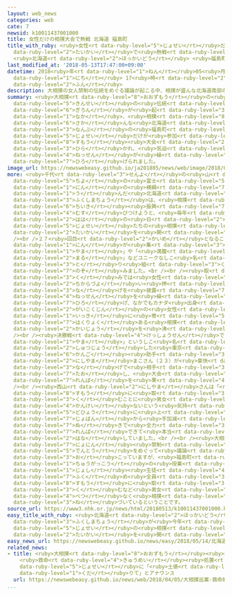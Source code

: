 ```yaml
---
layout: web_news
categories: web
cate: 7
newsid: k10011437001000
title: 女性だけの相撲大会で熱戦 北海道 福島町
title_with_ruby: <ruby>女性<rt data-ruby-level="5">じょせい</rt></ruby>だけの<ruby>相撲<rt data-ruby-level="8">すもう</rt></ruby><ruby>大会<rt
  data-ruby-level="2">たいかい</rt></ruby>で<ruby>熱戦<rt data-ruby-level="4">ねっせん</rt></ruby>
  <ruby>北海道<rt data-ruby-level="2">ほっかいどう</rt></ruby> <ruby>福島町<rt data-ruby-level="3">ふくしまちょう</rt></ruby>
last_modified_at: '2018-05-13T17:47:00+09:00'
datetime: 2018<ruby>年<rt data-ruby-level="1">ねん</rt></ruby>05<ruby>月<rt data-ruby-level="1">がつ</rt></ruby>13<ruby>日<rt
  data-ruby-level="1">にち</rt></ruby> 17<ruby>時<rt data-ruby-level="2">じ</rt></ruby>47<ruby>分<rt
  data-ruby-level="2">ふん</rt></ruby>
description: 大相撲の女人禁制の伝統をめぐる議論が起こる中、相撲が盛んな北海道南部の福島町では、女性だけが参加する相撲大会が開かれ、気迫のこもった熱戦が繰り広げられました。
summary: <ruby>大相撲<rt data-ruby-level="8">おおずもう</rt></ruby>の<ruby>女人<rt data-ruby-level="7">にょにん</rt></ruby><ruby>禁制<rt
  data-ruby-level="5">きんせい</rt></ruby>の<ruby>伝統<rt data-ruby-level="5">でんとう</rt></ruby>をめぐる<ruby>議論<rt
  data-ruby-level="6">ぎろん</rt></ruby>が<ruby>起<rt data-ruby-level="3">お</rt></ruby>こる<ruby>中<rt
  data-ruby-level="1">なか</rt></ruby>、<ruby>相撲<rt data-ruby-level="8">すもう</rt></ruby>が<ruby>盛<rt
  data-ruby-level="6">さか</rt></ruby>んな<ruby>北海道<rt data-ruby-level="2">ほっかいどう</rt></ruby><ruby>南部<rt
  data-ruby-level="3">なんぶ</rt></ruby>の<ruby>福島町<rt data-ruby-level="3">ふくしまちょう</rt></ruby>では、<ruby>女性<rt
  data-ruby-level="5">じょせい</rt></ruby>だけが<ruby>参加<rt data-ruby-level="4">さんか</rt></ruby>する<ruby>相撲<rt
  data-ruby-level="8">すもう</rt></ruby><ruby>大会<rt data-ruby-level="2">たいかい</rt></ruby>が<ruby>開<rt
  data-ruby-level="3">ひら</rt></ruby>かれ、<ruby>気迫<rt data-ruby-level="7">きはく</rt></ruby>のこもった<ruby>熱戦<rt
  data-ruby-level="4">ねっせん</rt></ruby>が<ruby>繰<rt data-ruby-level="7">く</rt></ruby>り<ruby>広<rt
  data-ruby-level="7">ひろ</rt></ruby>げられました。
image_url: https://newswebeasy.github.io/ja201805/news/web/image/2018/05/13/K10011437001_1805131735_1805131747_01_02.jpg
more: <ruby>千代<rt data-ruby-level="3">せんよ</rt></ruby>の<ruby>山<rt data-ruby-level="1">やま</rt></ruby>、<ruby>千代<rt
  data-ruby-level="5">ちよ</rt></ruby>の<ruby>富士<rt data-ruby-level="5">ふじ</rt></ruby>の２<ruby>人<rt
  data-ruby-level="1">にん</rt></ruby>の<ruby>横綱<rt data-ruby-level="7">よこづな</rt></ruby>を<ruby>生<rt
  data-ruby-level="1">う</rt></ruby>んだ<ruby>北海道<rt data-ruby-level="2">ほっかいどう</rt></ruby><ruby>福島町<rt
  data-ruby-level="3">ふくしまちょう</rt></ruby>は、<ruby>相撲<rt data-ruby-level="8">すもう</rt></ruby>を<ruby>地域<rt
  data-ruby-level="6">ちいき</rt></ruby><ruby>振興<rt data-ruby-level="7">しんこう</rt></ruby>に<ruby>結<rt
  data-ruby-level="4">むす</rt></ruby>びつけようと、<ruby>毎年<rt data-ruby-level="2">まいとし</rt></ruby>、<ruby>母<rt
  data-ruby-level="2">はは</rt></ruby>の<ruby>日<rt data-ruby-level="2">ひ</rt></ruby>に<ruby>女性<rt
  data-ruby-level="5">じょせい</rt></ruby>たちの<ruby>相撲<rt data-ruby-level="8">すもう</rt></ruby><ruby>大会<rt
  data-ruby-level="2">たいかい</rt></ruby>を<ruby>開<rt data-ruby-level="3">ひら</rt></ruby>いています。<br
  /><br />２７<ruby>回目<rt data-ruby-level="2">かいめ</rt></ruby>となることしは、<ruby>全国<rt data-ruby-level="3">ぜんこく</rt></ruby>から６０<ruby>人<rt
  data-ruby-level="1">にん</rt></ruby>が<ruby>集<rt data-ruby-level="3">あつ</rt></ruby>まり、「ぽっちゃり<ruby>山<rt
  data-ruby-level="1">やま</rt></ruby>」や「<ruby>満腹<rt data-ruby-level="6">まんぷく</rt></ruby><ruby>丸<rt
  data-ruby-level="2">まる</rt></ruby>」などユニークなしこ<ruby>名<rt data-ruby-level="1">な</rt></ruby>をつけて<ruby>取<rt
  data-ruby-level="3">と</rt></ruby>り<ruby>組<rt data-ruby-level="3">く</rt></ruby>みに<ruby>臨<rt
  data-ruby-level="7">のぞ</rt></ruby>みました。<br /><br /><ruby>取<rt data-ruby-level="3">と</rt></ruby>り<ruby>組<rt
  data-ruby-level="3">く</rt></ruby>みでは<ruby>女性<rt data-ruby-level="5">じょせい</rt></ruby>たちが<ruby>力強<rt
  data-ruby-level="2">ちからづよ</rt></ruby>い<ruby>押<rt data-ruby-level="7">お</rt></ruby>しや<ruby>投<rt
  data-ruby-level="3">な</rt></ruby>げを<ruby>披露<rt data-ruby-level="7">ひろう</rt></ruby>して<ruby>熱戦<rt
  data-ruby-level="4">ねっせん</rt></ruby>を<ruby>繰<rt data-ruby-level="7">く</rt></ruby>り<ruby>広<rt
  data-ruby-level="7">ひろ</rt></ruby>げ、なかでもカナダ<ruby>出身<rt data-ruby-level="3">しゅっしん</rt></ruby>の<ruby>外国人<rt
  data-ruby-level="2">がいこくじん</rt></ruby>の<ruby>女性<rt data-ruby-level="5">じょせい</rt></ruby>は、<ruby>一気<rt
  data-ruby-level="1">いっき</rt></ruby>に<ruby>寄<rt data-ruby-level="5">よ</rt></ruby>る<ruby>迫力<rt
  data-ruby-level="7">はくりょく</rt></ruby>ある<ruby>相撲<rt data-ruby-level="8">すもう</rt></ruby>で<ruby>会場<rt
  data-ruby-level="2">かいじょう</rt></ruby>を<ruby>沸<rt data-ruby-level="7">わ</rt></ruby>かせていました。<br
  /><br /><ruby>決勝戦<rt data-ruby-level="4">けっしょうせん</rt></ruby>では、「まこデラックス<ruby>山<rt
  data-ruby-level="1">やま</rt></ruby>」というしこ<ruby>名<rt data-ruby-level="1">な</rt></ruby>で<ruby>出場<rt
  data-ruby-level="2">しゅつじょう</rt></ruby>した<ruby>東京<rt data-ruby-level="2">とうきょう</rt></ruby>の<ruby>看護<rt
  data-ruby-level="6">かんご</rt></ruby><ruby>助手<rt data-ruby-level="3">じょしゅ</rt></ruby>、<ruby>西山<rt
  data-ruby-level="2">にしやま</rt></ruby>まこさん（２３）が<ruby>豪快<rt data-ruby-level="7">ごうかい</rt></ruby>な<ruby>投<rt
  data-ruby-level="3">な</rt></ruby>げで<ruby>相手<rt data-ruby-level="3">あいて</rt></ruby>を<ruby>倒<rt
  data-ruby-level="7">たお</rt></ruby>し、<ruby>大会<rt data-ruby-level="2">たいかい</rt></ruby>２<ruby>連覇<rt
  data-ruby-level="7">れんぱ</rt></ruby>を<ruby>果<rt data-ruby-level="4">は</rt></ruby>たしました。<br
  /><br /><ruby>西山<rt data-ruby-level="2">にしやま</rt></ruby>さんは「<ruby>本気<rt data-ruby-level="1">ほんき</rt></ruby>で<ruby>相撲<rt
  data-ruby-level="8">すもう</rt></ruby>に<ruby>取<rt data-ruby-level="3">と</rt></ruby>り<ruby>組<rt
  data-ruby-level="3">く</rt></ruby>むことに<ruby>男女<rt data-ruby-level="1">だんじょ</rt></ruby>は<ruby>関係<rt
  data-ruby-level="4">かんけい</rt></ruby>ないという<ruby>気持<rt data-ruby-level="3">きも</rt></ruby>ちで<ruby>土俵<rt
  data-ruby-level="5">どひょう</rt></ruby>に<ruby>上<rt data-ruby-level="1">あ</rt></ruby>がり、<ruby>序盤<rt
  data-ruby-level="7">じょばん</rt></ruby>から<ruby>手加減<rt data-ruby-level="5">てかげん</rt></ruby><ruby>抜<rt
  data-ruby-level="7">ぬ</rt></ruby>きで<ruby>全力<rt data-ruby-level="3">ぜんりょく</rt></ruby>でぶつかった。２<ruby>連覇<rt
  data-ruby-level="7">れんぱ</rt></ruby>できて<ruby>本当<rt data-ruby-level="2">ほんとう</rt></ruby>によかった」と<ruby>話<rt
  data-ruby-level="2">はな</rt></ruby>していました。<br /><br /><ruby>大相撲<rt data-ruby-level="8">おおずもう</rt></ruby>の「<ruby>女人<rt
  data-ruby-level="7">にょにん</rt></ruby><ruby>禁制<rt data-ruby-level="5">きんせい</rt></ruby>」の<ruby>伝統<rt
  data-ruby-level="5">でんとう</rt></ruby>をめぐって<ruby>議論<rt data-ruby-level="6">ぎろん</rt></ruby>が<ruby>起<rt
  data-ruby-level="3">お</rt></ruby>こっていますが、<ruby>福島町<rt data-ruby-level="3">ふくしまちょう</rt></ruby>では<ruby>中学校<rt
  data-ruby-level="1">ちゅうがっこう</rt></ruby>の<ruby>授業<rt data-ruby-level="5">じゅぎょう</rt></ruby>として、<ruby>女子<rt
  data-ruby-level="1">じょし</rt></ruby><ruby>生徒<rt data-ruby-level="4">せいと</rt></ruby>も<ruby>含<rt
  data-ruby-level="7">ふく</rt></ruby>め<ruby>全員<rt data-ruby-level="3">ぜんいん</rt></ruby>が<ruby>相撲<rt
  data-ruby-level="8">すもう</rt></ruby>に<ruby>取<rt data-ruby-level="3">と</rt></ruby>り<ruby>組<rt
  data-ruby-level="3">く</rt></ruby>むなど<ruby>男女<rt data-ruby-level="1">だんじょ</rt></ruby>の<ruby>別<rt
  data-ruby-level="4">べつ</rt></ruby>なく<ruby>相撲<rt data-ruby-level="8">すもう</rt></ruby>が<ruby>根<rt
  data-ruby-level="3">ね</rt></ruby>づいているということです。
source_url: https://www3.nhk.or.jp/news/html/20180513/k10011437001000.html
easy_title_with_ruby: <ruby>北海道<rt data-ruby-level="2">ほっかいどう</rt></ruby><ruby>福島町<rt
  data-ruby-level="3">ふくしまちょう</rt></ruby>が<ruby>今年<rt data-ruby-level="8">ことし</rt></ruby>も<ruby>女性<rt
  data-ruby-level="5">じょせい</rt></ruby>の<ruby>相撲<rt data-ruby-level="8">すもう</rt></ruby><ruby>大会<rt
  data-ruby-level="2">たいかい</rt></ruby>を<ruby>開<rt data-ruby-level="3">ひら</rt></ruby>く
easy_news_url: https://newswebeasy.github.io/news/easy/2018/05/14/北海道福島町が今年も女性の相撲大会を開く
related_news:
- title: <ruby>大相撲<rt data-ruby-level="8">おおずもう</rt></ruby><ruby>巡業<rt data-ruby-level="7">じゅんぎょう</rt></ruby>
    <ruby>救命<rt data-ruby-level="4">きゅうめい</rt></ruby><ruby>処置<rt data-ruby-level="6">しょち</rt></ruby>の<ruby>女性<rt
    data-ruby-level="5">じょせい</rt></ruby>に「<ruby>土俵<rt data-ruby-level="5">どひょう</rt></ruby>から<ruby>下<rt
    data-ruby-level="1">くだ</rt></ruby>りて」とアナウンス
  url: https://newswebeasy.github.io/news/web/2018/04/05/大相撲巡業-救命処置の女性に土俵から下りてとアナウンス
...
```

